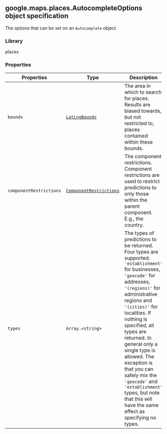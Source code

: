 <h2 id="AutocompleteOptions">
google.maps.places.AutocompleteOptions
object specification
</h2><p>The options that can be set on an <code>Autocomplete</code> object.</p><h3>Library</h3><p>places</p><h3>Properties</h3><table summary="interface AutocompleteOptions - Properties" width="100%">
<thead>
<tr><th>Properties</th>
<th>Type</th>
<th>Description</th>
</tr></thead>
<tbody>
<tr>
<td><code>bounds</code></td>
<td><code><a href="#LatLngBounds">LatLngBounds</a></code></td>
<td>The area in which to search for places. Results are biased towards, but not restricted to, places contained within these bounds.</td>
</tr>
<tr>
<td><code>componentRestrictions</code></td>
<td><code><a href="#ComponentRestrictions">ComponentRestrictions</a></code></td>
<td>The component restrictions. Component restrictions are used to restrict predictions to only those within the parent component. E.g., the country.</td>
</tr>
<tr>
<td><code>types</code></td>
<td><code>Array.&lt;string&gt;</code></td>
<td>The types of predictions to be returned. Four types are supported: <code>'establishment'</code> for businesses, <code>'geocode'</code> for addresses, <code>'(regions)'</code> for administrative regions and <code> '(cities)'</code> for localities. If nothing is specified, all types are returned. In general only a single type is allowed. The exception is that you can safely mix the <code>'geocode'</code> and <code>'establishment'</code> types, but note that this will have the same effect as specifying no types.</td>
</tr>
</tbody>
</table>